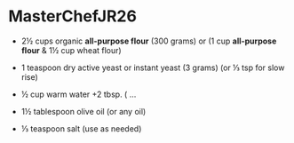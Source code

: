 # MasterChefJR26

- 2½ cups organic **all-purpose flour** (300 grams) or (1 cup **all-purpose flour** & 1½ cup wheat flour)

- 1 teaspoon dry active yeast or instant yeast (3 grams) (or ⅓ tsp for slow rise)

- ½ cup warm water +2 tbsp. ( ...

- 1½ tablespoon olive oil (or any oil)

- ⅓ teaspoon salt (use as needed)

  